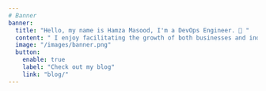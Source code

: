 ```yaml
---
# Banner
banner:
  title: "Hello, my name is Hamza Masood, I'm a DevOps Engineer. 👋 "
  content: " I enjoy facilitating the growth of both businesses and individuals. I specialize in Cloud-Native and Kubernetes. I'm also a Free/Open source nerd. My favorite topics are DevOps transformation, automation, data, and metrics. "
  image: "/images/banner.png"
  button:
    enable: true
    label: "Check out my blog"
    link: "blog/"
---
```

